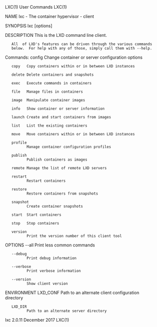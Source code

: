 LXC(1)                        User Commands                       LXC(1)

NAME
       lxc - The container hypervisor - client

SYNOPSIS
       lxc <command> [options]

DESCRIPTION
       This is the LXD command line client.

       All  of LXD's features can be driven through the various commands
       below.  For help with any of those, simply call them with --help.

   Commands:
       config Change container or server configuration options

       copy   Copy containers within or in between LXD instances

       delete Delete containers and snapshots

       exec   Execute commands in containers

       file   Manage files in containers

       image  Manipulate container images

       info   Show container or server information

       launch Create and start containers from images

       list   List the existing containers

       move   Move containers within or in between LXD instances

       profile
              Manage container configuration profiles

       publish
              Publish containers as images

       remote Manage the list of remote LXD servers

       restart
              Restart containers

       restore
              Restore containers from snapshots

       snapshot
              Create container snapshots

       start  Start containers

       stop   Stop containers

       version
              Print the version number of this client tool

OPTIONS
       --all  Print less common commands

       --debug
              Print debug information

       --verbose
              Print verbose information

       --version
              Show client version

ENVIRONMENT
       LXD_CONF
              Path to an alternate client configuration directory

       LXD_DIR
              Path to an alternate server directory

lxc 2.0.11                    December 2017                       LXC(1)
